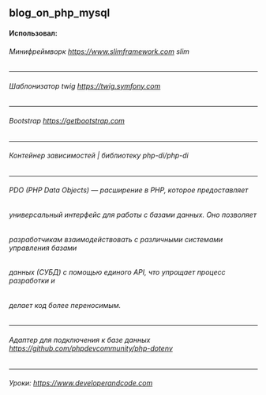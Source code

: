 ## blog_on_php_mysql
#### Использовал:
###### Минифреймворк https://www.slimframework.com slim
___ 
###### Шаблонизатор twig https://twig.symfony.com
___ 
###### Bootstrap https://getbootstrap.com
___ 
###### Контейнер зависимостей | библиотеку php-di/php-di
___ 
###### PDO (PHP Data Objects) — расширение в PHP, которое предоставляет 
###### универсальный интерфейс для работы с базами данных. Оно позволяет    
###### разработчикам взаимодействовать с различными системами управления базами 
###### данных (СУБД) с помощью единого API, что упрощает процесс разработки и 
###### делает код более переносимым.
___ 
###### Адаптер для подключения к базе данных  https://github.com/phpdevcommunity/php-dotenv
___ 
###### Уроки: https://www.developerandcode.com

